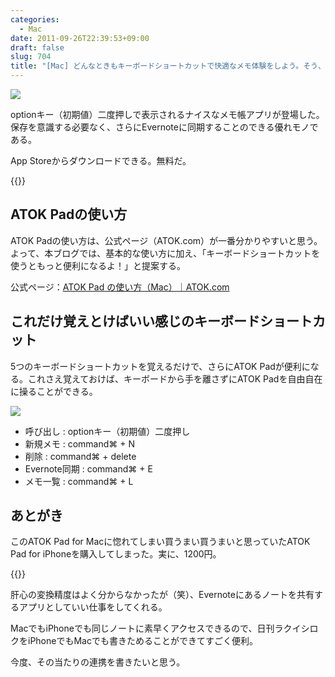 ```yaml
---
categories:
  - Mac
date: 2011-09-26T22:39:53+09:00
draft: false
slug: 704
title: "[Mac] どんなときもキーボードショートカットで快適なメモ体験をしよう。そう、ATOK Pad for Mac ならね"
---
```


![](/images/2011/09/0704_1.jpg)

optionキー（初期値）二度押しで表示されるナイスなメモ帳アプリが登場した。保存を意識する必要なく、さらにEvernoteに同期することのできる優れモノである。

App Storeからダウンロードできる。無料だ。

{{<app id="460883588" title="ATOK Pad 2.0.0（無料）" src="http://a4.mzstatic.com/us/r1000/099/Purple/6c/ae/8b/mzi.oauvlpvw.100x100-75.png">}}

## ATOK Padの使い方

ATOK Padの使い方は、公式ページ（ATOK.com）が一番分かりやすいと思う。よって、本ブログでは、基本的な使い方に加え、「キーボードショートカットを使うともっと便利になるよ！」と提案する。

公式ページ：[ATOK Pad の使い方（Mac）｜ATOK.com](http://www.atok.com/useful/valueup/atokpad/mac.html)

## これだけ覚えとけばいい感じのキーボードショートカット

5つのキーボードショートカットを覚えるだけで、さらにATOK Padが便利になる。これさえ覚えておけば、キーボードから手を離さずにATOK Padを自由自在に操ることができる。

![](/images/2011/09/0704_2.png)

* 呼び出し : optionキー（初期値）二度押し
* 新規メモ : command⌘ + N
* 削除 : command⌘ + delete
* Evernote同期 : command⌘ + E
* メモ一覧 : command⌘ + L

## あとがき

このATOK Pad for Macに惚れてしまい買うまい買うまいと思っていたATOK Pad for iPhoneを購入してしまった。実に、1200円。

{{<app id="390360999" title="ATOK Pad 3.0.0（￥1,200）" src="http://a2.mzstatic.com/us/r1000/077/Purple/3e/8d/6e/mzl.wcnerfrh.100x100-75.jpg">}}

肝心の変換精度はよく分からなかったが（笑）、Evernoteにあるノートを共有するアプリとしていい仕事をしてくれる。

MacでもiPhoneでも同じノートに素早くアクセスできるので、日刊ラクイシロクをiPhoneでもMacでも書きためることができてすごく便利。

今度、その当たりの連携を書きたいと思う。
